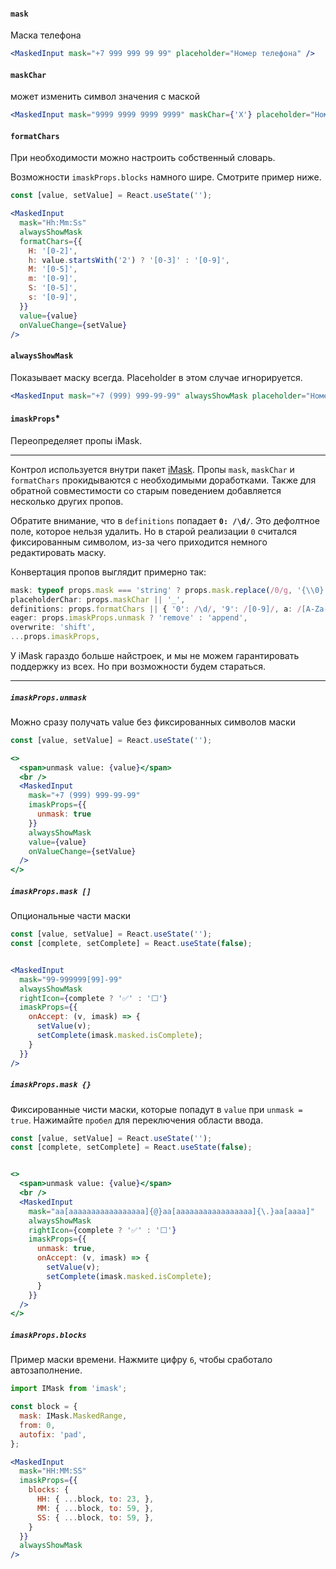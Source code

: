 #### `mask`

Маска телефона

```jsx harmony
<MaskedInput mask="+7 999 999 99 99" placeholder="Номер телефона" />
```

#### `maskChar`

может изменить символ значения с маской

```jsx harmony
<MaskedInput mask="9999 9999 9999 9999" maskChar={'X'} placeholder="Номер карты" />
```

#### `formatChars`

При необходимости можно настроить собственный словарь.

Возможности `imaskProps.blocks` намного шире. Смотрите пример ниже.

```jsx harmony
const [value, setValue] = React.useState('');

<MaskedInput
  mask="Hh:Mm:Ss"
  alwaysShowMask
  formatChars={{
    H: '[0-2]',
    h: value.startsWith('2') ? '[0-3]' : '[0-9]',
    M: '[0-5]',
    m: '[0-9]',
    S: '[0-5]',
    s: '[0-9]',
  }}
  value={value}
  onValueChange={setValue}
/>
```

#### `alwaysShowMask`

Показывает маску всегда. Placeholder в этом случае игнорируется.

```jsx harmony
<MaskedInput mask="+7 (999) 999-99-99" alwaysShowMask placeholder="Номер телефона" />
```

#### `imaskProps`*

Переопределяет пропы iMask.

---

Контрол используется внутри пакет [iMask](https://imask.js.org/). Пропы `mask`, `maskChar` и `formatChars` прокидываются
с необходимыми доработками. Также для обратной совместимости со старым поведением добавляется несколько других пропов.

Обратите внимание, что в `definitions` попадает **`0: /\d/`**. Это дефолтное поле, которое нельзя удалить. Но в старой
реализации `0` считался фиксированным символом, из-за чего приходится немного редактировать маску.

Конвертация пропов выглядит примерно так:

```typescript static
mask: typeof props.mask === 'string' ? props.mask.replace(/0/g, '{\\0}') : props.mask,
placeholderChar: props.maskChar || '_',
definitions: props.formatChars || { '0': /\d/, '9': /[0-9]/, a: /[A-Za-z]/, '*': /[A-Za-z0-9]/ },
eager: props.imaskProps.unmask ? 'remove' : 'append',
overwrite: 'shift',
...props.imaskProps,
```

У iMask гараздо больше найстроек, и мы не можем гарантировать поддержку из всех. Но при возможности будем стараться.

---

##### `imaskProps.unmask`

Можно сразу получать value без фиксированных символов маски

```jsx harmony
const [value, setValue] = React.useState('');

<>
  <span>unmask value: {value}</span>
  <br />
  <MaskedInput
    mask="+7 (999) 999-99-99"
    imaskProps={{
      unmask: true
    }}
    alwaysShowMask
    value={value}
    onValueChange={setValue}
  />
</>
```

##### `imaskProps.mask []`

Опциональные части маски

```jsx harmony
const [value, setValue] = React.useState('');
const [complete, setComplete] = React.useState(false);


<MaskedInput
  mask="99-999999[99]-99"
  alwaysShowMask
  rightIcon={complete ? '✅' : '⬜'}
  imaskProps={{
    onAccept: (v, imask) => {
      setValue(v);
      setComplete(imask.masked.isComplete);
    }
  }}
/>
```

##### `imaskProps.mask {}`

Фиксированные чисти маски, которые попадут в `value` при `unmask = true`.
Нажимайте `пробел` для переключения области ввода.

```jsx harmony
const [value, setValue] = React.useState('');
const [complete, setComplete] = React.useState(false);


<>
  <span>unmask value: {value}</span>
  <br />
  <MaskedInput
    mask="aa[aaaaaaaaaaaaaaaaa]{@}aa[aaaaaaaaaaaaaaaaa]{\.}aa[aaaa]"
    alwaysShowMask
    rightIcon={complete ? '✅' : '⬜'}
    imaskProps={{
      unmask: true,
      onAccept: (v, imask) => {
        setValue(v);
        setComplete(imask.masked.isComplete);
      }
    }}
  />
</>
```

##### `imaskProps.blocks`

Пример маски времени. Нажмите цифру `6`, чтобы сработало автозаполнение.

```jsx harmony
import IMask from 'imask';

const block = {
  mask: IMask.MaskedRange,
  from: 0,
  autofix: 'pad',
};

<MaskedInput
  mask="HH:MM:SS"
  imaskProps={{
    blocks: {
      HH: { ...block, to: 23, },
      MM: { ...block, to: 59, },
      SS: { ...block, to: 59, },
    }
  }}
  alwaysShowMask
/>
```
